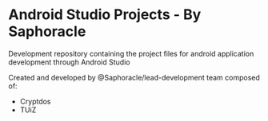 # Android Studio Projects - By Saphoracle
Development repository containing the project files for android application development through Android Studio

Created and developed by @Saphoracle/lead-development team composed of:
- Cryptdos
- TUiZ
